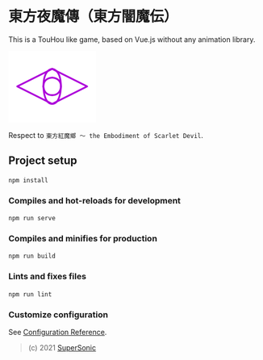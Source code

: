 # 東方夜魔傳（東方闇魔伝）

This is a TouHou like game, based on Vue.js without any animation library.

![EDU2021](src/assets/logo.svg)

Respect to `東方紅魔鄉 ～ the Embodiment of Scarlet Devil`.


## Project setup
```
npm install
```

### Compiles and hot-reloads for development
```
npm run serve
```

### Compiles and minifies for production
```
npm run build
```

### Lints and fixes files
```
npm run lint
```

### Customize configuration
See [Configuration Reference](https://cli.vuejs.org/config/).

> (c) 2021 [SuperSonic](https://github.com/supersonictw)
